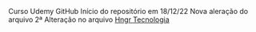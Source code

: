 Curso Udemy GitHub
Início do repositório em 18/12/22
Nova aleração do arquivo
2ª Alteração no arquivo
[Hngr Tecnologia](https:www.hngr.com.br)